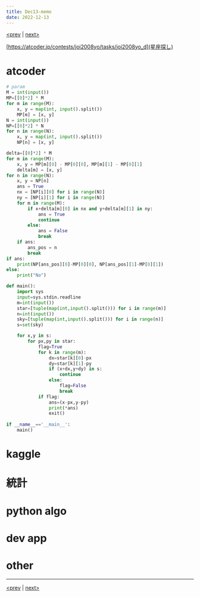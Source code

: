 ```yaml
---
title: Dec13-memo 
date: 2022-12-13 
---
```


[<prev](https://idekworks.github.io/TechnicalMemo/2022/12/12/Dec12.html) | [next>](https://idekworks.github.io/TechnicalMemo/2022/12/14/Dec14.html) 

[https://atcoder.jp/contests/joi2008yo/tasks/joi2008yo_d](星座探し)
# atcoder
```python
# param
M = int(input())
MP=[[0]*2] * M
for m in range(M):
    x, y = map(int, input().split())
    MP[m] = [x, y]
N = int(input())
NP=[[0]*2] * N
for n in range(N):
    x, y = map(int, input().split())
    NP[n] = [x, y]

delta=[[0]*2] * M
for m in range(M):
    x, y = MP[m][0] - MP[0][0], MP[m][1] - MP[0][1]
    delta[m] = [x, y]
for n in range(N):
    x, y = NP[n]
    ans = True
    nx = [NP[i][0] for i in range(N)]
    ny = [NP[i][1] for i in range(N)]
    for m in range(M):
        if x+delta[m][0] in nx and y+delta[m][1] in ny:
            ans = True
            continue
        else:
            ans = False
            break
    if ans:
        ans_pos = n
        break
if ans:
    print(NP[ans_pos][0]-MP[0][0], NP[ans_pos][1]-MP[0][1])
else:
    print("No")

```


```python
def main():
    import sys
    input=sys.stdin.readline
    m=int(input())
    star=[tuple(map(int,input().split())) for i in range(m)]
    n=int(input())
    sky=[tuple(map(int,input().split())) for i in range(n)]
    s=set(sky)

    for x,y in s:
        for px,py in star:
            flag=True
            for k in range(m):
                dx=star[k][0]-px
                dy=star[k][1]-py
                if (x+dx,y+dy) in s:
                    continue
                else:
                    flag=False
                    break
            if flag:
                ans=(x-px,y-py)
                print(*ans)
                exit()
 
if __name__=='__main__':
    main()
```
# kaggle

# 統計

# python algo

# dev app

# other

***

[<prev](https://idekworks.github.io/TechnicalMemo/2022/12/12/Dec12.html) | [next>](https://idekworks.github.io/TechnicalMemo/2022/12/14/Dec14.html)

